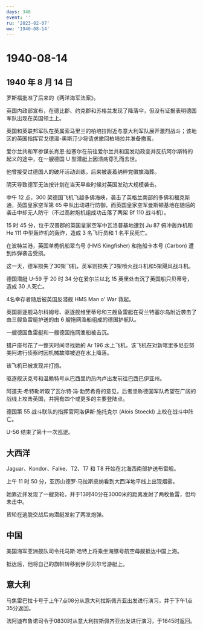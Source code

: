 ```yaml
---
days: 348
event: ''
ru: '2023-02-07'
ww: '1940-08-14'
---
```


# 1940-08-14

## 1940 年 8 月 14 日

罗斯福批准了后来的《两洋海军法案》。

英国内政部宣布，在德比郡、约克郡和苏格兰发现了降落伞，但没有证据表明德国军队出现在英国领土上。

英国和英联邦军队在英属索马里兰的柏培拉附近与意大利军队展开激烈战斗；该地区的英国指挥官戈德温-奥斯汀少将请求撤回柏培拉并准备撤离。

爱尔兰共和军参谋长肖恩·拉塞尔在前往爱尔兰共和国发动政变并反抗阿尔斯特的起义的途中，在一艘德国
U 型潜艇上因溃疡穿孔而去世。

他曾接受过德国人的破坏活动训练，后来被裹着纳粹党徽旗海葬。

阴天导致德军无法按计划在当天早些时候对英国发动大规模袭击。

中午 12 点，300
架德国飞机飞越多佛海峡，袭击了英格兰南部的多佛和福克斯通，英国皇家空军第
65
中队出动进行防御，而英国皇家空军曼斯顿基地在随后的袭击中却无人防守（不过高射炮机组成功击落了两架
Bf 110 战斗机）。

15 时 45 分，位于汉普郡的英国皇家空军中瓦洛普基地遭到 Ju 87 俯冲轰炸机和
He 111 中型轰炸机的轰炸，造成 3 名飞行员和 1 名平民死亡。

在波特兰港，英国单桅帆船翠鸟号 (HMS Kingfisher) 和拖船卡本号 (Carbon)
遭到炸弹袭击受损。

这一天，德军损失了30架飞机，英军则损失了3架喷火战斗机和5架飓风战斗机。

德国潜艇 U-59 于 20 时 34 分在爱尔兰以北 15
英里处击沉了英国船只贝蒂号，造成 30 人死亡。

4名幸存者随后被英国反潜舰 HMS Man o\' War 救起。

英国驱逐舰马尔科姆号、驱逐舰维里蒂号和三艘鱼雷艇在荷兰特塞尔岛附近袭击了由三艘鱼雷艇护送的由
6 艘拖网渔船组成的德国护航队。

一艘德国鱼雷艇和一艘德国拖网渔船被击沉。

猎户座号花了一整天时间寻找她的 Ar 196
水上飞机，该飞机在对新喀里多尼亚努美阿进行侦察时因机械故障被迫在水上降落。

该飞机已被发现并打捞。

驱逐舰沃克号和温赖特号从巴西里约热内卢出发前往巴西巴伊亚州。

阿道夫·希特勒听取了瓦尔特·冯·勃劳希奇的意见，后者坚称德国军队希望在广阔的战线上攻击英国，并拥有四个或更多的主要登陆点。

德国第 55 战斗联队的指挥官阿洛伊斯·施托克尔 (Alois Stoeckl)
上校在战斗中阵亡。

U-56 结束了第十一次巡逻。

## 大西洋

Jaguar、Kondor、Falke、T2、T7 和 T8 开始在北海西南部护送布雷舰。

上午 11 时 50 分，亚历山德罗·马拉斯皮纳看到大西洋地平线上出现烟雾。

她靠近并发现了一艘货轮，并于13时40分在3000米的距离发射了两枚鱼雷，但均未击中。

货轮在逃脱交战后向潜艇发射了两发炮弹。

## 中国

美国海军亚洲舰队司令托马斯·哈特上将乘坐海豚号航空母舰抵达中国上海。

抵达后，他将自己的旗帜转移到伊莎贝尔号游艇上。

## 意大利

马焦雷巴拉卡号于上午7点08分从意大利拉斯佩齐亚出发进行演习，并于下午1点35分返回。

法阿迪布鲁诺司令于0830时从意大利拉斯佩齐亚出发进行演习，于1645时返回。